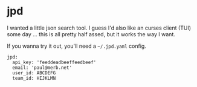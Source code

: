 # jpd

I wanted a little json search tool. I guess I'd also like an curses client (TUI)
some day … this is all pretty half assed, but it works the way I want.

If you wanna try it out, you'll need a `~/.jpd.yaml` config.

```
jpd:
  api_key: 'feeddeadbeeffeedbeef'
  email: 'paul@merb.net'
  user_id: ABCDEFG
  team_id: HIJKLMN
```
